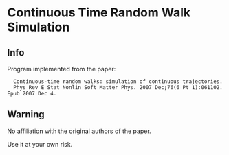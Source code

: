 # Continuous Time Random Walk Simulation

## Info
Program implemented from the paper:
```
  Continuous-time random walks: simulation of continuous trajectories.
  Phys Rev E Stat Nonlin Soft Matter Phys. 2007 Dec;76(6 Pt 1):061102. Epub 2007 Dec 4.
```
## Warning
No affiliation with the original authors of the paper.

Use it at your own risk.
